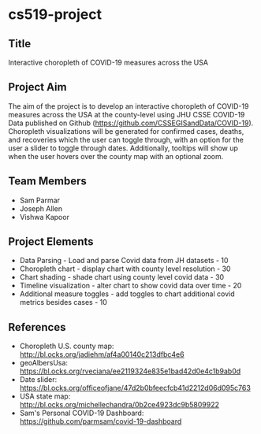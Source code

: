 # cs519-project

## Title
Interactive choropleth of COVID-19 measures across the USA

## Project Aim
The aim of the project is to develop an interactive choropleth of COVID-19 measures across the USA at the county-level using JHU CSSE COVID-19 Data published on Github (https://github.com/CSSEGISandData/COVID-19). Choropleth visualizations will be generated for confirmed cases, deaths, and recoveries which the user can toggle through, with an option for the user a slider to toggle through dates. Additionally, tooltips will show up when the user hovers over the county map with an optional zoom. 

## Team Members
* Sam Parmar
* Joseph Allen
* Vishwa Kapoor

## Project Elements
* Data Parsing - Load and parse Covid data from JH datasets - 10
* Choropleth chart - display chart with county level resolution - 30
* Chart shading - shade chart using county level covid data - 30
* Timeline visualization - alter chart to show covid data over time - 20
* Additional measure toggles - add toggles to chart additional covid metrics besides cases - 10

## References
* Choropleth U.S. county map: http://bl.ocks.org/jadiehm/af4a00140c213dfbc4e6
* geoAlbersUsa: https://bl.ocks.org/rveciana/ee2119324e835e1bad42d0e4c1b9ab0d
* Date slider: https://bl.ocks.org/officeofjane/47d2b0bfeecfcb41d2212d06d095c763
* USA state map: http://bl.ocks.org/michellechandra/0b2ce4923dc9b5809922
* Sam's Personal COVID-19 Dashboard: https://github.com/parmsam/covid-19-dashboard
